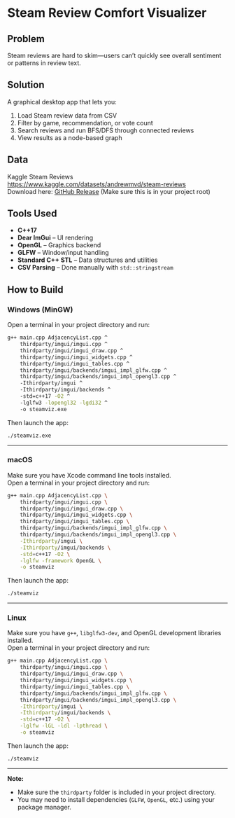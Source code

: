 # Steam Review Comfort Visualizer

## Problem  
Steam reviews are hard to skim—users can’t quickly see overall sentiment or patterns in review text.

## Solution  
A graphical desktop app that lets you:

1. Load Steam review data from CSV  
2. Filter by game, recommendation, or vote count  
3. Search reviews and run BFS/DFS through connected reviews  
4. View results as a node-based graph

## Data  
Kaggle Steam Reviews  
https://www.kaggle.com/datasets/andrewmvd/steam-reviews  
Download here: [GitHub Release](https://github.com/Lymeee/Project-3/releases/tag/release) (Make sure this is in your project root)  

## Tools Used  
- **C++17**  
- **Dear ImGui** – UI rendering  
- **OpenGL** – Graphics backend  
- **GLFW** – Window/input handling  
- **Standard C++ STL** – Data structures and utilities  
- **CSV Parsing** – Done manually with `std::stringstream`

## How to Build

### Windows (MinGW)

Open a terminal in your project directory and run:

```bash
g++ main.cpp AdjacencyList.cpp ^
    thirdparty/imgui/imgui.cpp ^
    thirdparty/imgui/imgui_draw.cpp ^
    thirdparty/imgui/imgui_widgets.cpp ^
    thirdparty/imgui/imgui_tables.cpp ^
    thirdparty/imgui/backends/imgui_impl_glfw.cpp ^
    thirdparty/imgui/backends/imgui_impl_opengl3.cpp ^
    -Ithirdparty/imgui ^
    -Ithirdparty/imgui/backends ^
    -std=c++17 -O2 ^
    -lglfw3 -lopengl32 -lgdi32 ^
    -o steamviz.exe
```

Then launch the app:

```bash
./steamviz.exe
```

---

### macOS

Make sure you have Xcode command line tools installed.  
Open a terminal in your project directory and run:

```bash
g++ main.cpp AdjacencyList.cpp \
    thirdparty/imgui/imgui.cpp \
    thirdparty/imgui/imgui_draw.cpp \
    thirdparty/imgui/imgui_widgets.cpp \
    thirdparty/imgui/imgui_tables.cpp \
    thirdparty/imgui/backends/imgui_impl_glfw.cpp \
    thirdparty/imgui/backends/imgui_impl_opengl3.cpp \
    -Ithirdparty/imgui \
    -Ithirdparty/imgui/backends \
    -std=c++17 -O2 \
    -lglfw -framework OpenGL \
    -o steamviz
```

Then launch the app:

```bash
./steamviz
```

---

### Linux

Make sure you have `g++`, `libglfw3-dev`, and OpenGL development libraries installed.  
Open a terminal in your project directory and run:

```bash
g++ main.cpp AdjacencyList.cpp \
    thirdparty/imgui/imgui.cpp \
    thirdparty/imgui/imgui_draw.cpp \
    thirdparty/imgui/imgui_widgets.cpp \
    thirdparty/imgui/imgui_tables.cpp \
    thirdparty/imgui/backends/imgui_impl_glfw.cpp \
    thirdparty/imgui/backends/imgui_impl_opengl3.cpp \
    -Ithirdparty/imgui \
    -Ithirdparty/imgui/backends \
    -std=c++17 -O2 \
    -lglfw -lGL -ldl -lpthread \
    -o steamviz
```

Then launch the app:

```bash
./steamviz
```

---

**Note:**  
- Make sure the `thirdparty` folder is included in your project directory.
- You may need to install dependencies (`GLFW`, `OpenGL`, etc.) using your package manager.

